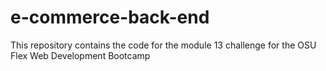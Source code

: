 # e-commerce-back-end
This repository contains the code for the module 13 challenge for the OSU Flex Web Development Bootcamp
